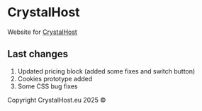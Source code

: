 # CrystalHost

Website for [CrystalHost]('https://crystalhost.eu')

## Last changes

1. Updated pricing block (added some fixes and switch button)
2. Cookies prototype added
3. Some CSS bug fixes

Copyright CrystalHost.eu 2025 &copy;
